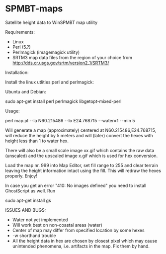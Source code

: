 # SPMBT-maps
Satellite height data to WinSPMBT map utility

Requirements:
* Linux
* Perl (5.?)
* Perlmagick (imagemagick utility)
* SRTM3 map data files from the region of your choice from http://dds.cr.usgs.gov/srtm/version2_1/SRTM3/

Installation:

Install the linux utlities perl and perlmagick:

Ubuntu and Debian:

sudo apt-get install perl perlmagick libgetopt-mixed-perl


Usage:

perl map.pl --la N60.215486 --lo E24.768715 --water=1 --min 5

Will generate a map (approximately) centered at N60.215486,E24.768715, will reduce the height by 5 meters and will (later) convert the hexes with height less than 1 to water hex.

There will also be a small scale image xx.gif which contains the raw data (unscaled) and the upscaled image x.gif which is used for hex conversion.

Load the map nr. 999 into Map Editor, set fill range to 255 and clear terrain leaving the height information intact using the fill. This will redraw the hexes properly. Enjoy!

In case you get an error "410: No images defined" you need to install GhostScript as well. Run

sudo apt-get install gs

ISSUES AND BUGS:
* Water not yet implemented
* Will work best on non-coastal areas (water)
* Center of map may differ from specified location by some hexes
* -w shorthand trouble
* All the height data in hex are chosen by closest pixel which may cause unintended phenomena, i.e. artifacts in the map. Fix them by hand.
